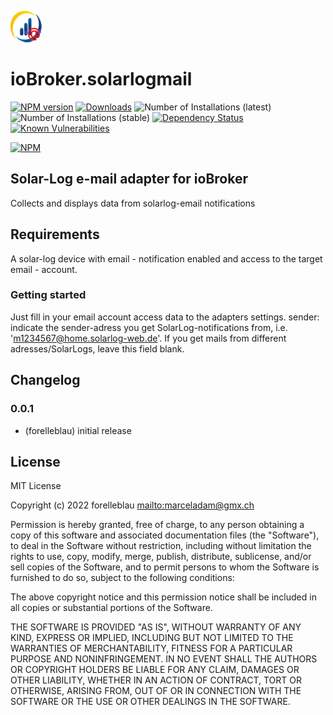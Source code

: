 ![Logo](admin/solarlogmail.png)

# ioBroker.solarlogmail

[![NPM version](http://img.shields.io/npm/v/iobroker.solarlogmail.svg)](https://www.npmjs.com/package/iobroker.solarlogmail)
[![Downloads](https://img.shields.io/npm/dm/iobroker.solarlogmail.svg)](https://www.npmjs.com/package/iobroker.solarlogmail)
![Number of Installations (latest)](http://iobroker.live/badges/solarlogmail-installed.svg)
![Number of Installations (stable)](http://iobroker.live/badges/solarlogmail-stable.svg)
[![Dependency Status](https://img.shields.io/david/forelleblau/iobroker.solarlogmail.svg)](https://david-dm.org/forelleblau/iobroker.solarlogmail)
[![Known Vulnerabilities](https://snyk.io/test/github/forelleblau/ioBroker.solarlogmail/badge.svg)](https://snyk.io/test/github/forelleblau/ioBroker.solarlogmail)

[![NPM](https://nodei.co/npm/iobroker.solarlogmail.png?downloads=true)](https://nodei.co/npm/iobroker.solarlogmail/)

## Solar-Log e-mail adapter for ioBroker

Collects and displays data from solarlog-email notifications

## Requirements

A solar-log device with email - notification enabled and access to the target email - account.

### Getting started

Just fill in your email account access data to the adapters settings.
sender: indicate the sender-adress you get SolarLog-notifications from, i.e. 'm1234567@home.solarlog-web.de'. If you get mails from different adresses/SolarLogs, leave this field blank.

## Changelog

### 0.0.1

-   (forelleblau) initial release

## License

MIT License

Copyright (c) 2022 forelleblau <mailto:marceladam@gmx.ch>

Permission is hereby granted, free of charge, to any person obtaining a copy
of this software and associated documentation files (the "Software"), to deal
in the Software without restriction, including without limitation the rights
to use, copy, modify, merge, publish, distribute, sublicense, and/or sell
copies of the Software, and to permit persons to whom the Software is
furnished to do so, subject to the following conditions:

The above copyright notice and this permission notice shall be included in all
copies or substantial portions of the Software.

THE SOFTWARE IS PROVIDED "AS IS", WITHOUT WARRANTY OF ANY KIND, EXPRESS OR
IMPLIED, INCLUDING BUT NOT LIMITED TO THE WARRANTIES OF MERCHANTABILITY,
FITNESS FOR A PARTICULAR PURPOSE AND NONINFRINGEMENT. IN NO EVENT SHALL THE
AUTHORS OR COPYRIGHT HOLDERS BE LIABLE FOR ANY CLAIM, DAMAGES OR OTHER
LIABILITY, WHETHER IN AN ACTION OF CONTRACT, TORT OR OTHERWISE, ARISING FROM,
OUT OF OR IN CONNECTION WITH THE SOFTWARE OR THE USE OR OTHER DEALINGS IN THE
SOFTWARE.
